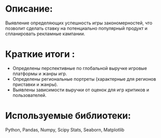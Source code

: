 # Описание:

Выявление определяющих успешность игры закономерностей, что позволит сделать ставку на потенциально популярный продукт и спланировать рекламные кампании.

# Краткие итоги :

- Определены перспективные по глобальной выручке игровые платформы и жанры игр.
- Определены региональные портреты (характерные для регионов приставки и жанры).
- Выявлены зависимости выручки от оценок для игр критиков и пользователей.

# Используемые библиотеки:

Python, Pandas, Numpy, Scipy Stats, Seaborn, Matplotlib
